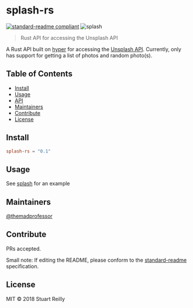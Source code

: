 # splash-rs

[![standard-readme compliant](https://img.shields.io/badge/standard--readme-OK-green.svg?style=flat-square)](https://github.com/RichardLitt/standard-readme)
![splash](https://docs.rs/splash/badge.svg)

> Rust API for accessing the Unsplash API

A Rust API built on [hyper](https://hyper.rs) for accessing the [Unsplash API](https://unsplash.com/documentation).
Currently, only has support for getting a list of photos and random photo(s).

## Table of Contents

- [Install](#install)
- [Usage](#usage)
- [API](#api)
- [Maintainers](#maintainers)
- [Contribute](#contribute)
- [License](#license)

## Install

```toml
splash-rs = "0.1"
```

## Usage

See [splash](https://github.com/themadprofessor/splash) for an example

## Maintainers

[@themadprofessor](https://github.com/themadprofessor)

## Contribute

PRs accepted.

Small note: If editing the README, please conform to the [standard-readme](https://github.com/RichardLitt/standard-readme) specification.

## License

MIT © 2018 Stuart Reilly
